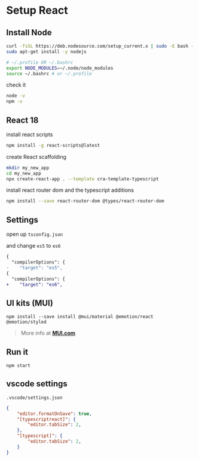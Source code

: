 # Setup React

## Install Node

```sh
curl -fsSL https://deb.nodesource.com/setup_current.x | sudo -E bash -
sudo apt-get install -y nodejs
```

```sh
# ~/.profile OR ~/.bashrc
export NODE_MODULES=~/.node/node_modules
source ~/.bashrc # or ~/.profile
```

check it

```sh
node -v
npm -v
```

## React 18

install react scripts

```sh
npm install -g react-scripts@latest
```

create React scaffolding

```sh
mkdir my_new_app
cd my_new_app
npx create-react-app . --template cra-template-typescript
```

install react router dom and the typescript additions

```sh
npm install --save react-router-dom @types/react-router-dom
```

## Settings

open up `tsconfig.json`

and change `es5` to `es6`

```diff
{
  "compilerOptions": {
-    "target": "es5",
{
  "compilerOptions": {
+    "target": "es6",
```

## UI kits (MUI)

```
npm install --save install @mui/material @emotion/react @emotion/styled
```

> More info at **[MUI.com](https://mui.com/)**

## Run it

```
npm start
```

## vscode settings

`.vscode/settings.json`

```json
{
    "editor.formatOnSave": true,
    "[typescriptreact]": {
        "editor.tabSize": 2,
    },
    "[typescript]": {
        "editor.tabSize": 2,
    }
}
```

